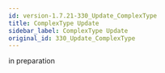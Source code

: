 ```yaml
---
id: version-1.7.21-330_Update_ComplexType
title: ComplexType Update
sidebar_label: ComplexType Update
original_id: 330_Update_ComplexType
---
```


in preparation

